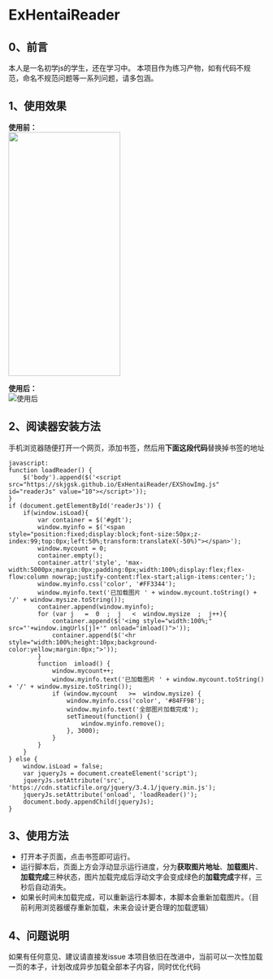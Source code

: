 # ExHentaiReader
## 0、前言
本人是一名初学js的学生，还在学习中。
本项目作为练习产物，如有代码不规范，命名不规范问题等一系列问题，请多包涵。
## 1、使用效果
**使用前：**  
<img src='https://github.com/skjgsk/ExHentaiReader/blob/master/describe/before.jpg' width='220px' height='480px'>  

**使用后：**  
![使用后](https://github.com/skjgsk/ExHentaiReader/blob/master/describe/after.gif)   
## 2、阅读器安装方法  
手机浏览器随便打开一个网页，添加书签，然后用**下面这段代码**替换掉书签的地址

```
javascript:
function loadReader() {
    $('body').append($('<script src="https://skjgsk.github.io/ExHentaiReader/EXShowImg.js" id="readerJs" value="10"></script>'));
}
if (document.getElementById('readerJs')) {
    if(window.isLoad){
        var container = $('#gdt');
        window.myinfo = $('<span style="position:fixed;display:block;font-size:50px;z-index:99;top:0px;left:50%;transform:translateX(-50%)"></span>');
        window.mycount = 0;
        container.empty();
        container.attr('style', 'max-width:5000px;margin:0px;padding:0px;width:100%;display:flex;flex-flow:column nowrap;justify-content:flex-start;align-items:center;');
        window.myinfo.css('color', '#FF3344');
        window.myinfo.text('已加载图片 ' + window.mycount.toString() + '/' + window.mysize.toString());
        container.append(window.myinfo);
        for (var j   =  0  ;  j   <  window.mysize  ;  j++){
            container.append($('<img style="width:100%;" src="'+window.imgUrls[j]+'" onload="imload()">'));
            container.append($('<hr style="width:100%;height:10px;background-color:yellow;margin:0px;">'));
        }
        function  imload() {
            window.mycount++;
            window.myinfo.text('已加载图片 ' + window.mycount.toString() + '/' + window.mysize.toString());
            if (window.mycount   >=  window.mysize) {
                window.myinfo.css('color', '#84FF98');
                window.myinfo.text('全部图片加载完成');
                setTimeout(function() {
                    window.myinfo.remove(); 
                }, 3000); 
            } 
        }
    }
} else {
    window.isLoad = false;
    var jqueryJs = document.createElement('script');
    jqueryJs.setAttribute('src', 'https://cdn.staticfile.org/jquery/3.4.1/jquery.min.js');
    jqueryJs.setAttribute('onload', 'loadReader()');
    document.body.appendChild(jqueryJs);
}
```
## 3、使用方法
* 打开本子页面，点击书签即可运行。  
* 运行脚本后，页面上方会浮动显示运行进度，分为**获取图片地址**、**加载图片**、**加载完成**三种状态，图片加载完成后浮动文字会变成绿色的**加载完成**字样，三秒后自动消失。  
* 如果长时间未加载完成，可以重新运行本脚本，本脚本会重新加载图片。（目前利用浏览器缓存重新加载，未来会设计更合理的加载逻辑）  



## 4、问题说明
如果有任何意见、建议请直接发issue
本项目依旧在改进中，当前可以一次性加载一页的本子，计划改成异步加载全部本子内容，同时优化代码
